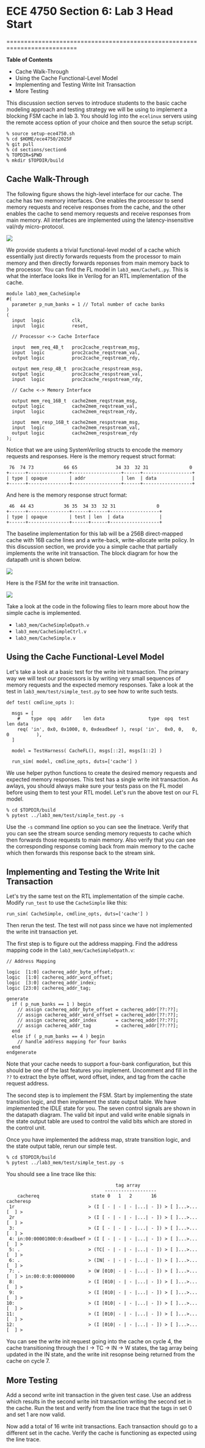 
# ECE 4750 Section 6: Lab 3 Head Start
==========================================================================

**Table of Contents**

 - Cache Walk-Through
 - Using the Cache Functional-Level Model
 - Implementing and Testing Write Init Transaction
 - More Testing

This discussion section serves to introduce students to the basic cache
modeling approach and testing strategy we will be using to implement a
blocking FSM cache in lab 3. You should log into the
`ecelinux` servers using the remote access option of your choice and then
source the setup script.

    % source setup-ece4750.sh
    % cd $HOME/ece4750/2025F
    % git pull
    % cd sections/section6     
    % TOPDIR=$PWD
    % mkdir $TOPDIR/build

Cache Walk-Through
--------------------------------------------------------------------------

The following figure shows the high-level interface for our cache. The
cache has two memory interfaces. One enables the processor to send memory
requests and receive responses from the cache, and the other enables the
cache to send memory requests and receive responses from main memory. All
interfaces are implemented using the latency-insensitive val/rdy
micro-protocol.

![](assets/fig/lab3-mem-ifc.png)

We provide students a trivial functional-level model of a cache which
essentially just directly forwards requests from the processor to main
memory and then directly forwards reponses from main memory back to the
processor. You can find the FL model in `lab3_mem/CacheFL.py`. This is
what the interface looks like in Verilog for an RTL implementation of the
cache.

    module lab3_mem_CacheSimple
    #(
      parameter p_num_banks = 1 // Total number of cache banks
    )
    (
      input  logic          clk,
      input  logic          reset,

      // Processor <-> Cache Interface

      input  mem_req_4B_t   proc2cache_reqstream_msg,
      input  logic          proc2cache_reqstream_val,
      output logic          proc2cache_reqstream_rdy,

      output mem_resp_4B_t  proc2cache_respstream_msg,
      output logic          proc2cache_respstream_val,
      input  logic          proc2cache_respstream_rdy,

      // Cache <-> Memory Interface

      output mem_req_16B_t  cache2mem_reqstream_msg,
      output logic          cache2mem_reqstream_val,
      input  logic          cache2mem_reqstream_rdy,

      input  mem_resp_16B_t cache2mem_respstream_msg,
      input  logic          cache2mem_respstream_val,
      output logic          cache2mem_respstream_rdy
    );

Notice that we are using SystemVerilog structs to encode the memory
requests and responses. Here is the memory request struct format:

     76  74 73           66 65              34 33  32 31               0
    +------+---------------+------------------+------+------------------+
    | type | opaque        | addr             | len  | data             |
    +------+---------------+------------------+------+------------------+

And here is the memory response struct format:

     46  44 43           36 35  34 33  32 31               0
    +------+---------------+------+------+------------------+
    | type | opaque        | test | len  | data             |
    +------+---------------+------+------+------------------+

The baseline implementation for this lab will be a 256B direct-mapped
cache with 16B cache lines and a write-back, write-allocate write policy.
In this discussion section, we provide you a simple cache that partially
implements the write init transaction. The block diagram for how the
datapath unit is shown below.

![](assets/fig/lab3-mem-simple-dpath.png)

Here is the FSM for the write init transaction.

![](assets/fig/lab3-mem-simple-ctrl.png)

Take a look at the code in the following files to learn more about how
the simple cache is implemented.

 - `lab3_mem/CacheSimpleDpath.v`
 - `lab3_mem/CacheSimpleCtrl.v`
 - `lab3_mem/CacheSimple.v`

Using the Cache Functional-Level Model
--------------------------------------------------------------------------

Let's take a look at a basic test for the write init transaction. The
primary way we will test our processors is by writing very small
sequences of memory requests and the expected memory responses. Take a
look at the test in `lab3_mem/test/simple_test.py` to see how to write
such tests.

    def test( cmdline_opts ):

      msgs = [
        #    type  opq  addr    len data                type  opq  test len data
        req( 'in', 0x0, 0x1000, 0, 0xdeadbeef ), resp( 'in',  0x0, 0,   0,  0          ),
      ]

      model = TestHarness( CacheFL(), msgs[::2], msgs[1::2] )

      run_sim( model, cmdline_opts, duts=['cache'] )

We use helper python functions to create the desired memory requests and
expected memory responses. This test has a single write init transaction.
As awlays, you should always make sure your tests pass on the FL model
before using them to test your RTL model. Let's run the above test on our
FL model.

    % cd $TOPDIR/build
    % pytest ../lab3_mem/test/simple_test.py -s

Use the `-s` command line option so you can see the linetrace. Verify
that you can see the stream source sending memory requests to cache which
then forwards those requests to main memory. Also verify that you can see
the corresponding response coming back from main memory to the cache
which then forwards this response back to the stream sink.

Implementing and Testing the Write Init Transaction
--------------------------------------------------------------------------

Let's try the same test on the RTL implementation of the simple cache.
Modify `run_test` to use the `CacheSimple` like this:

    run_sim( CacheSimple, cmdline_opts, duts=['cache'] )

Then rerun the test. The test will not pass since we have not implemented
the write init transaction yet.

The first step is to figure out the address mapping. Find the address
mapping code in the `lab3_mem/CacheSimpleDpath.v`:

    // Address Mapping

    logic  [1:0] cachereq_addr_byte_offset;
    logic  [1:0] cachereq_addr_word_offset;
    logic  [3:0] cachereq_addr_index;
    logic [23:0] cachereq_addr_tag;

    generate
      if ( p_num_banks == 1 ) begin
        // assign cachereq_addr_byte_offset = cachereq_addr[??:??];
        // assign cachereq_addr_word_offset = cachereq_addr[??:??];
        // assign cachereq_addr_index       = cachereq_addr[??:??];
        // assign cachereq_addr_tag         = cachereq_addr[??:??];
      end
      else if ( p_num_banks == 4 ) begin
        // handle address mapping for four banks
      end
    endgenerate

Note that your cache needs to support a four-bank configuration, but this
should be one of the last features you implement. Uncomment and fill in
the `??` to extract the byte offset, word offset, index, and tag from the
cache request address.

The second step is to implement the FSM. Start by implementing the state
transition logic, and then implement the state output table. We have
implemented the IDLE state for you. The seven control signals are shown
in the datapath diagram. The valid bit input and valid write enable
signals in the state output table are used to control the valid bits
which are stored in the control unit.

Once you have implemented the address map, strate transition logic, and
the state output table, rerun our simple test.

    % cd $TOPDIR/build
    % pytest ../lab3_mem/test/simple_test.py -s

You should see a line trace like this:

                                            tag array
                                        -------------------
        cachereq                   state 0   1   2       16                      cacheresp
     1r                           > (I [ - | - | - |...| - ]) > [ ]...>...[  ] >
     2r                           > (I [ - | - | - |...| - ]) > [ ]...>...[  ] >
     3:                           > (I [ - | - | - |...| - ]) > [ ]...>...[  ] >
     4: in:00:00001000:0:deadbeef > (I [ - | - | - |...| - ]) > [ ]...>...[  ] >
     5: .                         > (TC[ - | - | - |...| - ]) > [ ]...>...[  ] >
     6: .                         > (IN[ - | - | - |...| - ]) > [ ]...>...[  ] >
     7: .                         > (W [010| - | - |...| - ]) > [ ]...>...[  ] > in:00:0:0:00000000
     8:                           > (I [010| - | - |...| - ]) > [ ]...>...[  ] >
     9:                           > (I [010| - | - |...| - ]) > [ ]...>...[  ] >
    10:                           > (I [010| - | - |...| - ]) > [ ]...>...[  ] >
    11:                           > (I [010| - | - |...| - ]) > [ ]...>...[  ] >
    12:                           > (I [010| - | - |...| - ]) > [ ]...>...[  ] >

You can see the write init request going into the cache on cycle 4, the
cache transitioning through the I -> TC -> IN -> W states, the tag array
being updated in the IN state, and the write init resopnse being returned
from the cache on cycle 7.

More Testing
--------------------------------------------------------------------------

Add a second write init transaction in the given test case. Use an
address which results in the second write init transaction writing the
second set in the cache. Run the test and verify from the line trace that
the tags in set 0 and set 1 are now valid.

Now add a total of 16 write init transactions. Each transaction should go
to a different set in the cache. Verify the cache is functioning as
expected using the line trace.

